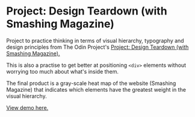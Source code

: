 # Project: Design Teardown (with Smashing Magazine)

Project to practice thinking in terms of visual hierarchy, typography and design principles from The Odin Project's [Project: Design Teardown (with Smashing Magazine).](http://www.theodinproject.com/courses/html5-and-css3/lessons/design-teardown)

This is also a practise to get better at positioning `<div>` elements without worrying too much about what's inside them.

The final product is a gray-scale heat map of the website (Smashing Magazine) that indicates which elements have the greatest weight in the visual hierarchy.

[View demo here.](http://htmlpreview.github.io/?https://github.com/StefanieWang/html-design-teardown/blob/master/index.html)
